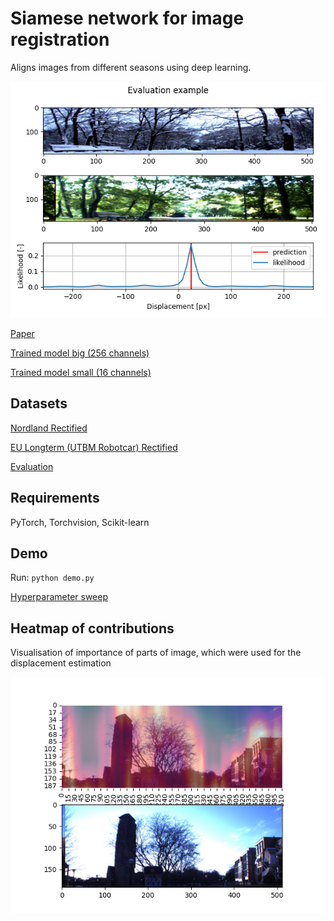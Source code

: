 # Siamese network for image registration

Aligns images from different seasons using deep learning.

![alt text](result.png)

[Paper](https://www.mdpi.com/1424-8220/22/8/2975)

[Trained model big (256 channels)](https://datasets.chronorobotics.tk/s/yEoarAKM2AVps5R)

[Trained model small (16 channels)](https://datasets.chronorobotics.tk/s/Vov2JlMYl8QTLG8)

## Datasets

[Nordland Rectified](https://datasets.chronorobotics.tk/s/aVD7YOTvtOirYhU)

[EU Longterm (UTBM Robotcar) Rectified](https://datasets.chronorobotics.tk/s/aVD7YOTvtOirYhU)

[Evaluation](https://datasets.chronorobotics.tk/s/QUeUFeUen0942t9)

## Requirements

PyTorch, Torchvision, Scikit-learn

## Demo

Run: `python demo.py`

[Hyperparameter sweep](https://wandb.ai/zdeeno/alignment?workspace=user-zdeeno)

## Heatmap of contributions

Visualisation of importance of parts of image, which were used for the displacement estimation

![alt text](heatmap.png)

